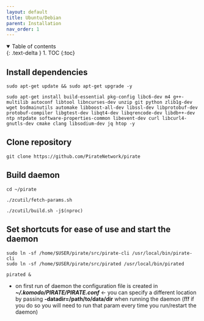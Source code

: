 ```yaml
---
layout: default
title: Ubuntu/Debian
parent: Installation
nav_order: 1
---
```


<details open markdown="block">
  <summary>
    Table of contents
  </summary>
  {: .text-delta }
1. TOC
{:toc}
</details>

## Install dependencies

```
sudo apt-get update && sudo apt-get upgrade -y
```
```
sudo apt-get install build-essential pkg-config libc6-dev m4 g++-multilib autoconf libtool libncurses-dev unzip git python zlib1g-dev wget bsdmainutils automake libboost-all-dev libssl-dev libprotobuf-dev protobuf-compiler libgtest-dev libqt4-dev libqrencode-dev libdb++-dev ntp ntpdate software-properties-common libevent-dev curl libcurl4-gnutls-dev cmake clang libsodium-dev jq htop -y
```

## Clone repository

```
git clone https://github.com/PirateNetwork/pirate
```

## Build daemon

```
cd ~/pirate 

./zcutil/fetch-params.sh

./zcutil/build.sh -j$(nproc)
```

## Set shortcuts for ease of use and start the daemon

```
sudo ln -sf /home/$USER/pirate/src/pirate-cli /usr/local/bin/pirate-cli 
sudo ln -sf /home/$USER/pirate/src/pirated /usr/local/bin/pirated

pirated &
```

- on first run of daemon the configuration file is created in ***~/.komodo/PIRATE/PIRATE.conf*** <- you can specify a different location by passing **-datadir=/path/to/data/dir** when running the daemon (***!!!*** if you do so you will need to run that param every time you run/restart the daemon)
